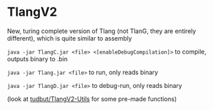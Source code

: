# TlangV2
New, turing complete version of Tlang (not TlanG, they are entirely different), which is quite similar to assembly


`java -jar TlangC.jar <file> <[enableDebugCompilation]>`
  to compile, outputs binary to <file>.bin

`java -jar Tlang.jar <file>`
  to run, only reads binary

`java -jar TlangD.jar <file>`
  to debug-run, only reads binary


(look at [tudbut/TlangV2-Utils](https://github.com/tudbut/TlangV2-Utils) for some pre-made functions)
